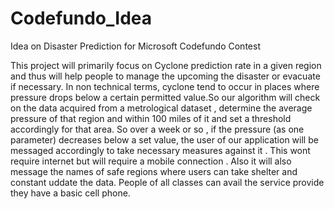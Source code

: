 # Codefundo_Idea
Idea on Disaster Prediction for Microsoft Codefundo Contest

This project will primarily focus on Cyclone prediction rate in a given region and thus will help people to manage the upcoming the disaster or evacuate if necessary.
In non technical terms, cyclone tend to occur in places where pressure drops below a certain permitted value.So our algorithm will check on the data acquired from a metrological dataset , determine the average pressure of that region and within 100 miles of it and set a threshold accordingly for that area. So over a week or so , if the pressure (as one parameter) decreases below a set value, the user of our application will be messaged accordingly to take necessary measures against it . This wont require internet but will require a mobile connection . Also it will also message the names of safe regions where users can take shelter and constant uddate the data. People of all classes can avail the service provide they have a basic cell phone.  
